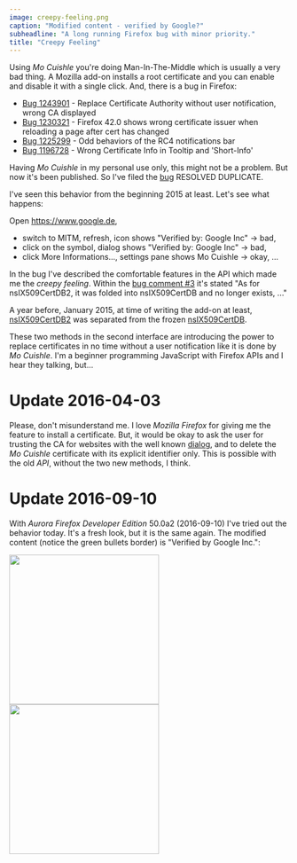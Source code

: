 ```yaml
---
image: creepy-feeling.png
caption: "Modified content - verified by Google?"
subheadline: "A long running Firefox bug with minor priority."
title: "Creepy Feeling"
---
```


Using *Mo Cuishle* you're doing Man-In-The-Middle which is usually a very bad 
thing. A Mozilla add-on installs a root certificate and you can enable and 
disable it with a single click. And, there is a bug in Firefox:
<!--more-->

* [Bug 1243901](https://bugzilla.mozilla.org/show_bug.cgi?id=1243901) - Replace Certificate Authority without user notification, wrong CA displayed 
* [Bug 1230321](https://bugzilla.mozilla.org/show_bug.cgi?id=1230321) - Firefox 42.0 shows wrong certificate issuer when reloading a page after cert has changed 
* [Bug 1225299](https://bugzilla.mozilla.org/show_bug.cgi?id=1225299) - Odd behaviors of the RC4 notifications bar
* [Bug 1196728](https://bugzilla.mozilla.org/show_bug.cgi?id=1196728) - Wrong Certificate Info in Tooltip and 'Short-Info'

Having *Mo Cuishle* in my personal use only, this might not be a problem. But 
now it's been published. So I've filed the 
[bug](https://bugzilla.mozilla.org/show_bug.cgi?id=1243901) RESOLVED DUPLICATE. 

I've seen this behavior from the beginning 2015 at least. Let's see what happens:

Open https://www.google.de, 

 - switch to MITM, refresh, icon shows "Verified by: Google Inc" -> bad, 
 - click on the symbol, dialog shows "Verified by: Google Inc" -> bad, 
 - click More Informations..., settings pane shows Mo Cuishle -> okay, ...

In the bug I've described the comfortable features in the API which made me the 
*creepy feeling*. Within the 
[bug comment #3](https://bugzilla.mozilla.org/show_bug.cgi?id=1243901#c3) it's 
stated "As for nsIX509CertDB2, it was folded into nsIX509CertDB and no longer 
exists, ..." 

A year before, January 2015, at time of writing the add-on at least, 
[nsIX509CertDB2](http://doxygen.db48x.net/mozilla-full/html/df/d1e/interfacensIX509CertDB2.html) 
was separated from the frozen 
[nsIX509CertDB](http://doxygen.db48x.net/mozilla-full/html/db/d7a/interfacensIX509CertDB.html). 

These two methods in the second interface are introducing the power to replace 
certificates in no time without a user notification like it is done by *Mo 
Cuishle*. I'm a beginner programming JavaScript with Firefox APIs and I hear 
they talking, but...

# Update 2016-04-03

Please, don't misunderstand me. I love *Mozilla Firefox* for giving me the 
feature to install a certificate. But, it would be okay to ask the user for 
trusting the CA for websites with the well known 
[dialog](https://github.com/ganskef/LittleProxy-mitm#get-it-up-and-running), 
and to delete the *Mo Cuishle* certificate with its explicit identifier only. 
This is possible with the old *API*, without the two new methods, I think.

# Update 2016-09-10

With *Aurora Firefox Developer Edition* 50.0a2 (2016-09-10) I've tried out the 
behavior today. It's a fresh look, but it is the same again. The modified 
content (notice the green bullets border) is "Verified by Google Inc.":

<img class="" src="{{ site.urlimg }}creepy-feeling-201609.png" alt="" height="270">
<img class="" src="{{ site.urlimg }}creepy-feeling-201609-2.png" alt="" height="270">
